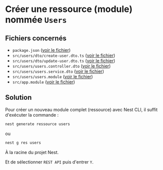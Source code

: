 # Créer une ressource (module) nommée `Users`

## Fichiers concernés

- `package.json` ([voir le fichier](./e-commerce/package.json))
- `src/users/dto/create-user.dto.ts` ([voir le fichier](./e-commerce/src/users/dto/create-user.dto.ts))
- `src/users/dto/update-user.dto.ts` ([voir le fichier](./e-commerce/src/users/dto/update-user.dto.ts))
- `src/users/users.controller.dto` ([voir le fichier](./e-commerce/src/users/users.controller.ts))
- `src/users/users.service.dto` ([voir le fichier](./e-commerce/src/users/users.service.ts))
- `src/users/users.module` ([voir le fichier](./e-commerce/src/users/users.module.ts))
- `src/app.module` ([voir le fichier](./e-commerce/src/app.module.ts))

## Solution

Pour créer un nouveau module complet (ressource) avec Nest CLI, il suffit d'exécuter la commande :

```sh
nest generate ressource users
```

ou

```sh
nest g res users
```

À la racine du projet Nest.

Et de sélectionner `REST API` puis d'entrer `Y`.
